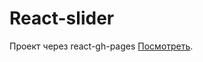 # React-slider 

Проект через react-gh-pages [Посмотреть](http://valentinmamontov.github.io/slider-react).
